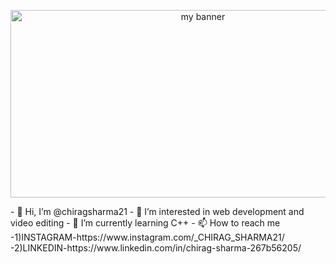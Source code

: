 <p align="center">
<img width="600" height="300" src="https://user-images.githubusercontent.com/75730835/171075409-f6f4a1c4-3f95-4078-a70a-33a0a24bcf37.jpg" alt="my banner">
</p>
- 👋 Hi, I’m @chiragsharma21
- 👀 I’m interested in web development and video editing
- 🌱 I’m currently learning C++
- 📫 How to reach me 
   -1)INSTAGRAM-https://www.instagram.com/_CHIRAG_SHARMA21/
                                -2)LINKEDIN-https://www.linkedin.com/in/chirag-sharma-267b56205/
                                

<!---
chiragsharma21/chiragsharma21 is a ✨ special ✨ repository because its `README.md` (this file) appears on your GitHub profile.
You can click the Preview link to take a look at your changes.
--->

